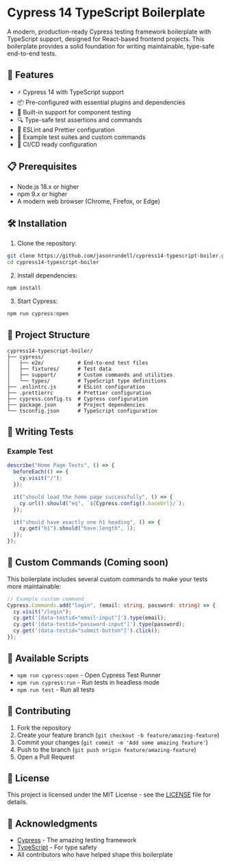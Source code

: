 # Cypress 14 TypeScript Boilerplate

A modern, production-ready Cypress testing framework boilerplate with TypeScript support, designed for React-based frontend projects. This boilerplate provides a solid foundation for writing maintainable, type-safe end-to-end tests.

## 🚀 Features

- ⚡ Cypress 14 with TypeScript support
- 📦 Pre-configured with essential plugins and dependencies
- 🧪 Built-in support for component testing
- 🔍 Type-safe test assertions and commands
- 📝 ESLint and Prettier configuration
- 🎯 Example test suites and custom commands
- 🔄 CI/CD ready configuration

## 📋 Prerequisites

- Node.js 18.x or higher
- npm 9.x or higher
- A modern web browser (Chrome, Firefox, or Edge)

## 🛠️ Installation

1. Clone the repository:

```bash
git clone https://github.com/jasonrundell/cypress14-typescript-boiler.git
cd cypress14-typescript-boiler
```

2. Install dependencies:

```bash
npm install
```

3. Start Cypress:

```bash
npm run cypress:open
```

## 📁 Project Structure

```
cypress14-typescript-boiler/
├── cypress/
│   ├── e2e/           # End-to-end test files
│   ├── fixtures/      # Test data
│   ├── support/       # Custom commands and utilities
│   └── types/         # TypeScript type definitions
├── .eslintrc.js       # ESLint configuration
├── .prettierrc        # Prettier configuration
├── cypress.config.ts  # Cypress configuration
├── package.json       # Project dependencies
└── tsconfig.json      # TypeScript configuration
```

## 🧪 Writing Tests

### Example Test

```typescript
describe("Home Page Tests", () => {
  beforeEach(() => {
    cy.visit("/");
  });

  it("should load the home page successfully", () => {
    cy.url().should("eq", `${Cypress.config().baseUrl}/`);
  });

  it("should have exactly one h1 heading", () => {
    cy.get("h1").should("have.length", 1);
  });
});
```

## 🔧 Custom Commands (Coming soon)

This boilerplate includes several custom commands to make your tests more maintainable:

```typescript
// Example custom command
Cypress.Commands.add("login", (email: string, password: string) => {
  cy.visit("/login");
  cy.get('[data-testid="email-input"]').type(email);
  cy.get('[data-testid="password-input"]').type(password);
  cy.get('[data-testid="submit-button"]').click();
});
```

## 🧰 Available Scripts

- `npm run cypress:open` - Open Cypress Test Runner
- `npm run cypress:run` - Run tests in headless mode
- `npm run test` - Run all tests

## 🤝 Contributing

1. Fork the repository
2. Create your feature branch (`git checkout -b feature/amazing-feature`)
3. Commit your changes (`git commit -m 'Add some amazing feature'`)
4. Push to the branch (`git push origin feature/amazing-feature`)
5. Open a Pull Request

## 📝 License

This project is licensed under the MIT License - see the [LICENSE](LICENSE) file for details.

## 🙏 Acknowledgments

- [Cypress](https://www.cypress.io/) - The amazing testing framework
- [TypeScript](https://www.typescriptlang.org/) - For type safety
- All contributors who have helped shape this boilerplate
